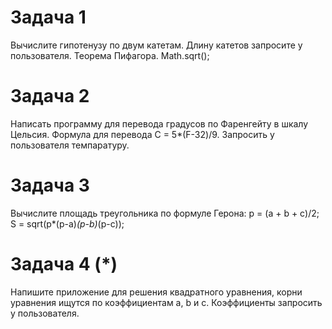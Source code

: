 # Задача 1
Вычислите гипотенузу по двум катетам. Длину катетов запросите у пользователя.
Теорема Пифагора. Math.sqrt();

# Задача 2
Написать программу для перевода градусов по Фаренгейту в шкалу Цельсия.
Формула для перевода С = 5*(F-32)/9.
Запросить у пользователя темпаратуру.

# Задача 3
Вычислите площадь треугольника по формуле Герона:
p = (a + b + с)/2;
S = sqrt(p*(p-a)*(p-b)*(p-c));

# Задача 4 (*)
Напишите приложение для решения квадратного уравнения,
корни уравнения ищутся по коэффициентам a, b и с. 
Коэффициенты запросить у пользователя.
